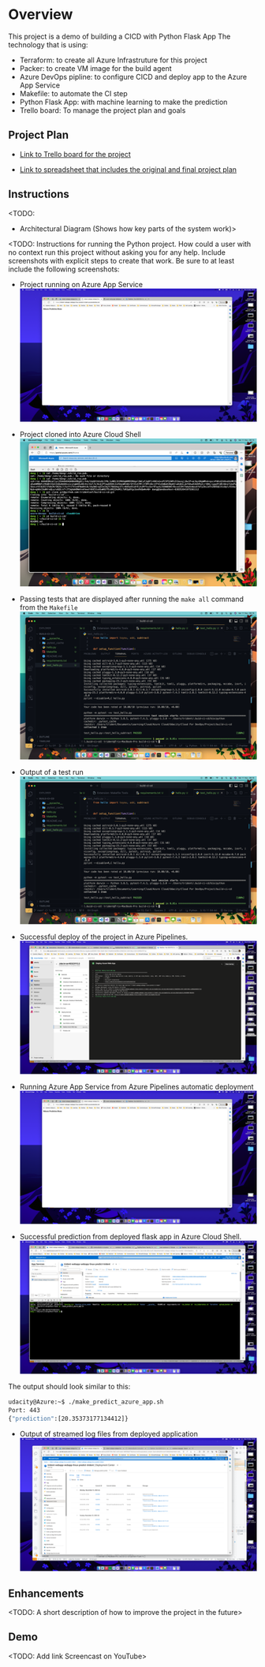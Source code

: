 # Overview

This project is a demo of building a CICD with Python Flask App
The technology that is using:

- Terraform: to create all Azure Infrastruture for this project
- Packer: to create VM image for the build agent
- Azure DevOps pipline: to configure CICD and deploy app to the Azure App Service
- Makefile: to automate the CI step
- Python Flask App: with machine learning to make the prediction
- Trello board: To manage the project plan and goals
  
## Project Plan

- [Link to Trello board for the project](https://trello.com/b/QOFejmJS/buidling-python-flask-ml)

- [Link to spreadsheet that includes the original and final project plan](https://docs.google.com/spreadsheets/d/1YdskzFdry-RunTM8xzNu3w7ixRqVMimJaYvLwZmSOhQ/edit#gid=1348135932)

## Instructions

<TODO:  

* Architectural Diagram (Shows how key parts of the system work)>

<TODO:  Instructions for running the Python project.  How could a user with no context run this project without asking you for any help.  Include screenshots with explicit steps to create that work. Be sure to at least include the following screenshots:

* Project running on Azure App Service
![Project running on Azure App Service](./Screen%20Shoots/app-run-on-app-service.png)

* Project cloned into Azure Cloud Shell
![Project cloned into Azure Cloud Shell](./Screen%20Shoots/project-clone-to-azure-cloudshell.png)

* Passing tests that are displayed after running the `make all` command from the `Makefile`
![Passing tests that are displayed after running the `make all` command from the `Makefile`](./Screen%20Shoots/run-make-command.png)

* Output of a test run
![Output of a test run](./Screen%20Shoots/run-make-command.png)

* Successful deploy of the project in Azure Pipelines.
![Successful deploy of the project in Azure Pipelines](./Screen%20Shoots/deploy-success-azure-pipelines.png)

* Running Azure App Service from Azure Pipelines automatic deployment
![Running Azure App Service from Azure Pipelines automatic deployment](./Screen%20Shoots/app-run-on-app-service.png)

* Successful prediction from deployed flask app in Azure Cloud Shell.
![Successful prediction from deployed flask app in Azure Cloud Shell](./Screen%20Shoots/run-predict-azure-cloudshell.png)

The output should look similar to this:

```bash
udacity@Azure:~$ ./make_predict_azure_app.sh
Port: 443
{"prediction":[20.35373177134412]}
```

* Output of streamed log files from deployed application
![Output of streamed log files from deployed application](./Screen%20Shoots/output-deployment-logs.png)

## Enhancements

<TODO: A short description of how to improve the project in the future>

## Demo

<TODO: Add link Screencast on YouTube>
